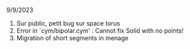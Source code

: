 9/9/2023


1. Sur public, petit bug sur space torus
2. Error in `cym/bipolar.cym' : Cannot fix Solid with no points!
3. Migration of short segments in menage
